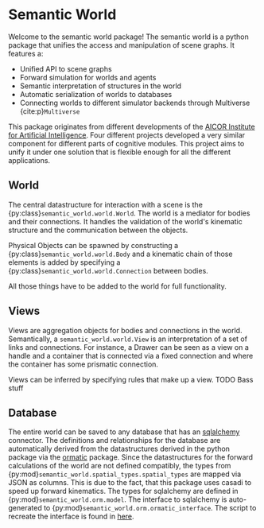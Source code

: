 # Semantic World


Welcome to the semantic world package!
The semantic world is a python package that unifies the access and manipulation of scene graphs.
It features a:

- Unified API to scene graphs
- Forward simulation for worlds and agents
- Semantic interpretation of structures in the world
- Automatic serialization of worlds to databases
- Connecting worlds to different simulator backends through Multiverse {cite:p}`Multiverse`

This package originates from different developments of the [AICOR Institute for Artificial Intelligence](https://ai.uni-bremen.de/). 
Four different projects developed a very similar component for different parts of cognitive modules.
This project aims to unify it under one solution that is flexible enough for all the different applications.

## World

The central datastructure for interaction with a scene is the {py:class}`semantic_world.world.World`.
The world is a mediator for bodies and their connections.
It handles the validation of the world's kinematic structure and the communication between the objects.

Physical Objects can be spawned by constructing a {py:class}`semantic_world.world.Body` and a kinematic chain of 
those elements is added by specifying a {py:class}`semantic_world.world.Connection` between bodies.

All those things have to be added to the world for full functionality.

## Views

Views are aggregation objects for bodies and connections in the world. 
Semantically, a `semantic_world.world.View` is an interpretation of a set of links and connections.
For instance, a Drawer can be seen as a view on a handle and a container that is connected via a fixed connection
and where the container has some prismatic connection.

Views can be inferred by specifying rules that make up a view. TODO Bass stuff

## Database

The entire world can be saved to any database
that has an [sqlalchemy](https://docs.sqlalchemy.org/en/20/index.html) connector.
The definitions and relationships for the database are automatically derived from the datastructures
derived in the python package via the [ormatic](https://github.com/tomsch420/ormatic) package.
Since the datastructures for the forward calculations of the world are not defined compatibly, the types
from {py:mod}`semantic_world.spatial_types.spatial_types` are mapped via JSON as columns.
This is due to the fact, that this package uses casadi to speed up forward kinematics.
The types for sqlalchemy are defined in {py:mod}`semantic_world.orm.model`.
The interface to sqlalchemy is auto-generated to {py:mod}`semantic_world.orm.ormatic_interface`.
The script
to recreate the interface is found in [here](https://github.com/tomsch420/semantic_world/blob/main/scripts/generate_orm.py).


